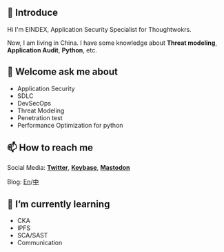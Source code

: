 ## 👋 Introduce

Hi I'm EINDEX, Application Security Specialist for Thoughtwokrs.

Now, I am living in China. I have some knowledge about **Threat modeling**, **Application Audit**, **Python**, etc.

## 💬 Welcome ask me about

- Application Security
- SDLC
- DevSecOps
- Threat Modeling
- Penetration test
- Performance Optimization for python

## 📫 How to reach me
Social Media:
[**Twitter**](https://twitter.com/eindex_li), [**Keybase**](https://keybase.io/eindexli), <a rel="me" href="https://mastodon.social/@eindex">**Mastodon**</a>

Blog:
[En](https://eindex.me)/[中](https://eindex.me/zh)

## 🌱 I’m currently learning
- CKA
- IPFS
- SCA/SAST
- Communication


<!--
**EINDEX/EINDEX** is a ✨ _special_ ✨ repository because its `README.md` (this file) appears on your GitHub profile.

Here are some ideas to get you started:

- 🔭 I’m currently working on ...
- 🌱 I’m currently learning ...
- 👯 I’m looking to collaborate on ...
- 🤔 I’m looking for help with ...
- 💬 Ask me about ...
- 📫 How to reach me: ...
- 😄 Pronouns: ...
- ⚡ Fun fact: ...
-->
